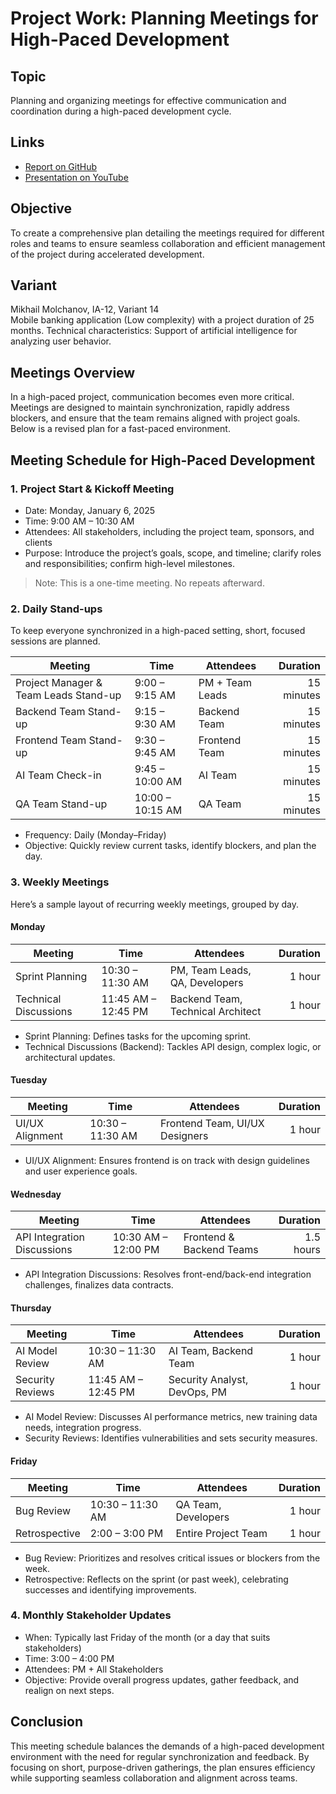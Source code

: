 # Project Work: Planning Meetings for High-Paced Development

## Topic

Planning and organizing meetings for effective communication and coordination during a high-paced development cycle.

## Links

- [Report on GitHub](https://github.com/kiIIer/kpi-7/tree/main/projm/lab/rgr/readme.md)
- [Presentation on YouTube](https://youtu.be/HhqvMBzktso)

## Objective

To create a comprehensive plan detailing the meetings required for different roles and teams to ensure seamless collaboration and efficient management of the project during accelerated development.

## Variant

Mikhail Molchanov, IA-12, Variant 14\
Mobile banking application (Low complexity) with a project duration of 25 months. Technical characteristics: Support of artificial intelligence for analyzing user behavior.

## Meetings Overview

In a high-paced project, communication becomes even more critical. Meetings are designed to maintain synchronization, rapidly address blockers, and ensure that the team remains aligned with project goals. Below is a revised plan for a fast-paced environment.

## Meeting Schedule for High-Paced Development

### 1. Project Start & Kickoff Meeting

- Date: Monday, January 6, 2025  
- Time: 9:00 AM – 10:30 AM  
- Attendees: All stakeholders, including the project team, sponsors, and clients  
- Purpose: Introduce the project’s goals, scope, and timeline; clarify roles and responsibilities; confirm high-level milestones.  

> Note: This is a one-time meeting. No repeats afterward.

### 2. Daily Stand-ups

To keep everyone synchronized in a high-paced setting, short, focused sessions are planned.

| Meeting                           | Time        | Attendees                      | Duration |
|--------------------------------------|-----------------|------------------------------------|-------------:|
| Project Manager & Team Leads Stand-up | 9:00 – 9:15 AM  | PM + Team Leads                    | 15 minutes   |
| Backend Team Stand-up                 | 9:15 – 9:30 AM  | Backend Team                       | 15 minutes   |
| Frontend Team Stand-up               | 9:30 – 9:45 AM  | Frontend Team                      | 15 minutes   |
| AI Team Check-in                      | 9:45 – 10:00 AM | AI Team                            | 15 minutes   |
| QA Team Stand-up                      | 10:00 – 10:15 AM| QA Team                            | 15 minutes   |

- Frequency: Daily (Monday–Friday)  
- Objective: Quickly review current tasks, identify blockers, and plan the day.

### 3. Weekly Meetings

Here’s a sample layout of recurring weekly meetings, grouped by day.

#### Monday

| Meeting               | Time             | Attendees                                    | Duration |
|---------------------------|----------------------|--------------------------------------------------|-------------:|
| Sprint Planning       | 10:30 – 11:30 AM     | PM, Team Leads, QA, Developers                  | 1 hour       |
| Technical Discussions | 11:45 AM – 12:45 PM  | Backend Team, Technical Architect               | 1 hour       |

- Sprint Planning: Defines tasks for the upcoming sprint.  
- Technical Discussions (Backend): Tackles API design, complex logic, or architectural updates.

#### Tuesday

| Meeting                    | Time           | Attendees                           | Duration |
|--------------------------------|--------------------|-----------------------------------------|-------------:|
| UI/UX Alignment            | 10:30 – 11:30 AM   | Frontend Team, UI/UX Designers          | 1 hour       |

- UI/UX Alignment: Ensures frontend is on track with design guidelines and user experience goals.

#### Wednesday

| Meeting                     | Time             | Attendees                         | Duration |
|---------------------------------|----------------------|---------------------------------------|-------------:|
| API Integration Discussions | 10:30 AM – 12:00 PM  | Frontend & Backend Teams              | 1.5 hours    |

- API Integration Discussions: Resolves front-end/back-end integration challenges, finalizes data contracts.

#### Thursday

| Meeting               | Time             | Attendees                            | Duration |
|---------------------------|----------------------|------------------------------------------|-------------:|
| AI Model Review       | 10:30 – 11:30 AM     | AI Team, Backend Team                    | 1 hour       |
| Security Reviews      | 11:45 AM – 12:45 PM  | Security Analyst, DevOps, PM            | 1 hour       |

- AI Model Review: Discusses AI performance metrics, new training data needs, integration progress.  
- Security Reviews: Identifies vulnerabilities and sets security measures.

#### Friday

| Meeting                   | Time             | Attendees                  | Duration |
|-------------------------------|----------------------|--------------------------------|-------------:|
| Bug Review                | 10:30 – 11:30 AM     | QA Team, Developers            | 1 hour       |
| Retrospective            | 2:00 – 3:00 PM       | Entire Project Team            | 1 hour       |

- Bug Review: Prioritizes and resolves critical issues or blockers from the week.  
- Retrospective: Reflects on the sprint (or past week), celebrating successes and identifying improvements.

### 4. Monthly Stakeholder Updates

- When: Typically last Friday of the month (or a day that suits stakeholders)
- Time: 3:00 – 4:00 PM
- Attendees: PM + All Stakeholders
- Objective: Provide overall progress updates, gather feedback, and realign on next steps.

## Conclusion

This meeting schedule balances the demands of a high-paced development environment with the need for regular synchronization and feedback. By focusing on short, purpose-driven gatherings, the plan ensures efficiency while supporting seamless collaboration and alignment across teams.
